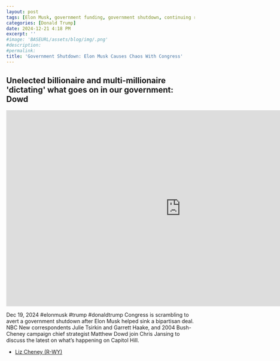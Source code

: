 ```yaml
---
layout: post
tags: [Elon Musk, government funding, government shutdown, continuing resolution, debt ceiling, Trump government disfunction, unelected governance, stopgap agreement, politics, MSNBC]
categories: [Donald Trump]
date: 2024-12-21 4:18 PM
excerpt: ''
#image: 'BASEURL/assets/blog/img/.png'
#description:
#permalink:
title: 'Government Shutdown: Elon Musk Causes Chaos With Congress'
---
```



## Unelected billionaire and multi-millionaire 'dictating' what goes on in our government: Dowd

<iframe width="932" height="524" src="https://www.youtube.com/embed/nOgxuRCklJ8" title="Unelected billionaire and multi-millionaire &#39;dictating&#39; what goes on in our government: Dowd" frameborder="0" allow="accelerometer; autoplay; clipboard-write; encrypted-media; gyroscope; picture-in-picture; web-share" referrerpolicy="strict-origin-when-cross-origin" allowfullscreen></iframe>

Dec 19, 2024  #elonmusk #trump #donaldtrump
Congress is scrambling to avert a government shutdown after Elon Musk helped sink a bipartisan deal. NBC New correspondents Julie Tsirkin and Garrett Haake, and 2004 Bush-Cheney campaign chief strategist Matthew Dowd join Chris Jansing to discuss the latest on what’s happening on Capitol Hill.

- [Liz Cheney (R-WY)](https://www.congress.gov/member/liz-cheney/C001109)


